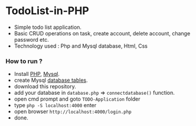 # TodoList-in-PHP
- Simple todo list application.
- Basic CRUD operations on task, create account, delete account, change password etc.
- Technology used : Php and Mysql database, Html, Css

### How to run ?
- Install [PHP](https://www.php.net/), [Mysql](https://www.mysql.com/).
- create Mysql [database tables](https://github.com/shraddhacvn/TODO-Application/create_database.sql).
- download this repository.
- add your database in `database.php` => `connectdatabase()` function.
- open cmd prompt and goto `TODO-Application` folder
- type `php -S localhost:4000` enter
- open browser `http://localhost:4000/login.php`
- done.
